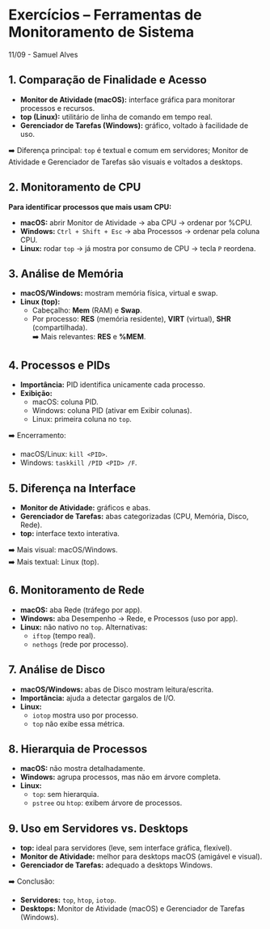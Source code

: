 # Exercícios – Ferramentas de Monitoramento de Sistema  
11/09 - Samuel Alves  

## 1. Comparação de Finalidade e Acesso  
- **Monitor de Atividade (macOS):** interface gráfica para monitorar processos e recursos.  
- **top (Linux):** utilitário de linha de comando em tempo real.  
- **Gerenciador de Tarefas (Windows):** gráfico, voltado à facilidade de uso.  

➡️ Diferença principal: `top` é textual e comum em servidores; Monitor de Atividade e Gerenciador de Tarefas são visuais e voltados a desktops.  

## 2. Monitoramento de CPU  
**Para identificar processos que mais usam CPU:**  
- **macOS:** abrir Monitor de Atividade → aba CPU → ordenar por %CPU.  
- **Windows:** `Ctrl + Shift + Esc` → aba Processos → ordenar pela coluna CPU.  
- **Linux:** rodar `top` → já mostra por consumo de CPU → tecla `P` reordena.  

## 3. Análise de Memória  
- **macOS/Windows:** mostram memória física, virtual e swap.  
- **Linux (top):**  
  - Cabeçalho: **Mem** (RAM) e **Swap**.  
  - Por processo: **RES** (memória residente), **VIRT** (virtual), **SHR** (compartilhada).  
➡️ Mais relevantes: **RES** e **%MEM**.  

## 4. Processos e PIDs  
- **Importância:** PID identifica unicamente cada processo.  
- **Exibição:**  
  - macOS: coluna PID.  
  - Windows: coluna PID (ativar em Exibir colunas).  
  - Linux: primeira coluna no `top`.  

➡️ Encerramento:  
- macOS/Linux: `kill <PID>`.  
- Windows: `taskkill /PID <PID> /F`.  

## 5. Diferença na Interface  
- **Monitor de Atividade:** gráficos e abas.  
- **Gerenciador de Tarefas:** abas categorizadas (CPU, Memória, Disco, Rede).  
- **top:** interface texto interativa.  

➡️ Mais visual: macOS/Windows.  
➡️ Mais textual: Linux (top).  

## 6. Monitoramento de Rede  
- **macOS:** aba Rede (tráfego por app).  
- **Windows:** aba Desempenho → Rede, e Processos (uso por app).  
- **Linux:** não nativo no `top`. Alternativas:  
  - `iftop` (tempo real).  
  - `nethogs` (rede por processo).  

## 7. Análise de Disco  
- **macOS/Windows:** abas de Disco mostram leitura/escrita.  
- **Importância:** ajuda a detectar gargalos de I/O.  
- **Linux:**  
  - `iotop` mostra uso por processo.  
  - `top` não exibe essa métrica.  

## 8. Hierarquia de Processos  
- **macOS:** não mostra detalhadamente.  
- **Windows:** agrupa processos, mas não em árvore completa.  
- **Linux:**  
  - `top`: sem hierarquia.  
  - `pstree` ou `htop`: exibem árvore de processos.  

## 9. Uso em Servidores vs. Desktops  
- **top:** ideal para servidores (leve, sem interface gráfica, flexível).  
- **Monitor de Atividade:** melhor para desktops macOS (amigável e visual).  
- **Gerenciador de Tarefas:** adequado a desktops Windows.  

➡️ Conclusão:  
- **Servidores:** `top`, `htop`, `iotop`.  
- **Desktops:** Monitor de Atividade (macOS) e Gerenciador de Tarefas (Windows).  
